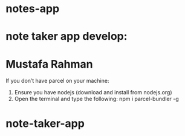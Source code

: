 # notes-app

# note taker app develop: 
# Mustafa Rahman

If you don’t have parcel on your machine: 
1. Ensure you have nodejs (download and install from nodejs.org)
2. Open the terminal and type the following: npm i parcel-bundler -g
# note-taker-app

